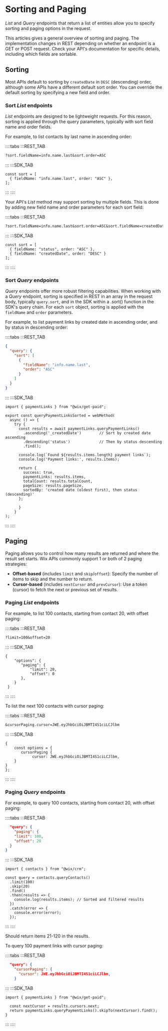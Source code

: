 # Sorting and Paging

_List_ and _Query_ endpoints that return a list of entities
allow you to specify sorting and paging options in the request.

This articles gives a general overview of sorting and paging.
The implementation changes in REST
depending on whether an endpoint is a GET or POST request.
Check your API's documentation for specific details,
including which fields are sortable.

## Sorting

Most APIs default to sorting by `createdDate` in `DESC` (descending) order,
although some APIs have a different default sort order.
You can override the default sorting by specifying
a new field and order.

### Sort _List_ endpoints

_List_ endpoints are designed to be lightweight requests.
For this reason, sorting is applied through the query parameters,
typically with sort field name and order fields.

For example, to list contacts by last name in ascending order:

::::tabs
:::REST_TAB
```txt
?sort.fieldName=info.name.last&sort.order=ASC
```
:::
:::SDK_TAB
```
const sort = [
  { fieldName: "info.name.last", order: "ASC" },
];
```
:::
::::

Your API's _List_ method may support sorting by multiple fields.
This is done by adding new field name and order parameters
for each sort field:

::::tabs
:::REST_TAB
```txt
?sort.fieldName=info.name.last&sort.order=ASC&sort.fieldName=createdDate&sort.order=ASC
```
:::
:::SDK_TAB
```
const sort = [
  { fieldName: "status", order: "ASC" },
  { fieldName: "createdDate", order: "DESC" }
];

```
:::
::::


### Sort _Query_ endpoints

_Query_ endpoints offer more robust filtering capabilities.
When working with a _Query_ endpoint,
sorting is specified in REST in an array in the request body,
typically `query.sort`, and in the SDK within a .sort() function in the SDK's query chain. 
For each `sort` object,
sorting is applied with the `fieldName` and `order` parameters.

For example, to list payment links by created date in ascending order, and by status in descending order:

::::tabs
:::REST_TAB
```json
{
  "query": {
    "sort": [
      {
        "fieldName": "info.name.last",
        "order": "ASC"
      }
    ]
  }
}
```
:::
:::SDK_TAB
```
import { paymentLinks } from "@wix/get-paid";

export const queryPaymentLinksSorted = webMethod(
  async () => {
    try {
      const results = await paymentLinks.queryPaymentLinks()
        .ascending('_createdDate')        // Sort by created date ascending
        .descending('status')             // Then by status descending
        .find();

      console.log(`Found ${results.items.length} payment links`);
      console.log('Payment links:', results.items);
      
      return {
        success: true,
        paymentLinks: results.items,
        totalCount: results.totalCount,
        pageSize: results.pageSize,
        sortedBy: 'created date (oldest first), then status (descending)'
      };

      }
    }
);
```
:::
::::

## Paging

Paging allows you to control how many results are returned and where the result set starts. Wix APIs commonly support 1 or both of 2 paging strategies:

- **Offset-based** (includes `limit` and `skip`/`offset`): Specify the number of items to skip and the number to return.
- **Cursor-based** (includes `nextCursor` and `prevCursor`): Use a token (cursor) to fetch the next or previous set of results.

### Paging _List_ endpoints

For example, to list 100 contacts, starting from contact 20, with offset paging:

::::tabs
:::REST_TAB
```txt
?limit=100&offset=20
```
:::
:::SDK_TAB
```
{
    "options": {
       "paging": {
           "limit": 20,
           "offset": 0
       },
    }
 }
```
:::
::::

To list the next 100 contacts with cursor paging:

::::tabs
:::REST_TAB
```txt
&cursorPaging.cursor=JWE.eyJhbGciOiJBMTI4S1ciLCJlbm
```
:::
:::SDK_TAB
```
{
    const options = {
       cursorPaging {
            cursor: JWE.eyJhbGciOiJBMTI4S1ciLCJlbm,
    }
}
};
```
:::
::::

### Paging _Query_ endpoints

For example, to query 100 contacts, starting from contact 20, with offset paging:

::::tabs
:::REST_TAB
```json
  "query": {
    "paging": {
    "limit": 100, 
    "offset": 20
  }
}
```
:::
:::SDK_TAB
```
import { contacts } from "@wix/crm";

const query = contacts.queryContacts()               
  .limit(100)  
  .skip(20)
  .find()
  .then(results => {
    console.log(results.items); // Sorted and filtered results
  })
  .catch(error => {
    console.error(error);
  });
```
:::
::::

Should return items 21-120 in the results.

To query 100 payment links with cursor paging:

::::tabs
:::REST_TAB
```json
  "query": {
    "cursorPaging": {
      "cursor": JWE.eyJhbGciOiJBMTI4S1ciLCJlbm,
    }
```
:::
:::SDK_TAB
```
import { paymentLinks } from "@wix/get-paid";

  const nextCursor = results.cursors.next;
  return paymentLinks.queryPaymentLinks().skipTo(nextCursor).find();
}
```
:::
::::
